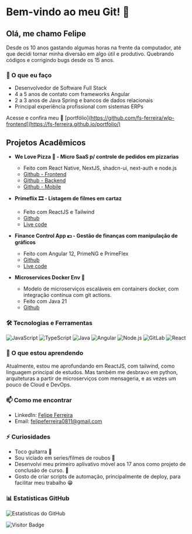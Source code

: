 # Bem-vindo ao meu Git! 👋

## Olá, me chamo Felipe

Desde os 10 anos gastando algumas horas na frente da computador, até que decidi tornar minha diversão em algo útil e produtivo. Quebrando códigos e corrigindo bugs desde os 15 anos.

### 💼 O que eu faço

- Desenvolvedor de Software Full Stack
- 4 a 5 anos de contato com frameworks Angular
- 2 a 3 anos de Java Spring e bancos de dados relacionais
- Principal experiência profissional com sistemas ERPs
  
Acesse e confira meu 📄 [portfólio](https://github.com/fs-ferreira/wlp-frontend](https://fs-ferreira.github.io/portfolio/)

## Projetos Acadêmicos

- **We Love Pizza 🍕 - Micro SaaS p/ controle de pedidos em pizzarias**
  - Feito com React Native, NextJS, shadcn-ui, next-auth e node.js
  - [Github - Frontend](https://github.com/fs-ferreira/wlp-frontend)
  - [Github - Backend](https://github.com/fs-ferreira/wlp-backend)
  - [Github - Mobile](https://github.com/fs-ferreira/wlp-mobile)
  
- **Primeflix 🎞️ - Listagem de filmes em cartaz**
  - Feito com ReactJS e Tailwind
  - [Github](https://github.com/fs-ferreira/primeflix)
  - [Live code](https://fs-ferreira.github.io/primeflix/)

- **Finance Control App 💵 - Gestão de finanças com manipulação de gráficos**
  - Feito com Angular 12, PrimeNG e PrimeFlex
  - [Github](https://github.com/fs-ferreira/finance-control-app)
  - [Live code](https://fs-ferreira.github.io/finance-control-app/)

- **Microservices Docker Env 🐋**
  - Modelo de microserviços escaláveis em containers docker, com integração contínua com git actions.
  - Feito com Java 21
  - [Github](https://github.com/fs-ferreira/docker_env)
### 🛠️ Tecnologias e Ferramentas

![JavaScript](https://img.shields.io/badge/-JavaScript-yellow)
![TypeScript](https://img.shields.io/badge/-TypeScript-blue)
![Java](https://img.shields.io/badge/-Java-orange)
![Angular](https://img.shields.io/badge/-Angular-red)
![Node.js](https://img.shields.io/badge/-Node.js-green)
![GitLab](https://img.shields.io/badge/-GitLab-orange)
![React](https://img.shields.io/badge/-React-blue)

### 🌱 O que estou aprendendo

Atualmente, estou me aprofundando em ReactJS, com tailwind, como linguagem principal de estudos. Mas também me desbravo em python, arquiteturas a partir de microserviços com mensageria, e as vezes um pouco de Cloud e DevOps.

### 📫 Como me encontrar

- LinkedIn: [Felipe Ferreira](https://www.linkedin.com/in/felipe-ferreira-ab6a8b199/)
- Email: felipeferreira0811@gmail.com

### ⚡ Curiosidades

- Toco guitarra 🎸
- Sou viciado em series/filmes de roubos 🏦
- Desenvolvi meu primeiro aplivativo móvel aos 17 anos como projeto de conclusão de curso. 📱
- Gosto de criar scripts de automação, principalmente de deploy, para facilitar meu trabalho 😁

### 📊 Estatísticas GitHub

![Estatísticas do GitHub](https://github-readme-stats.vercel.app/api/top-langs/?username=fs-ferreira&layout=compact&langs_count=16&theme=dark)

![Visitor Badge](https://visitor-badge.laobi.icu/badge?page_id=fs-ferreira.fs-ferreira)

